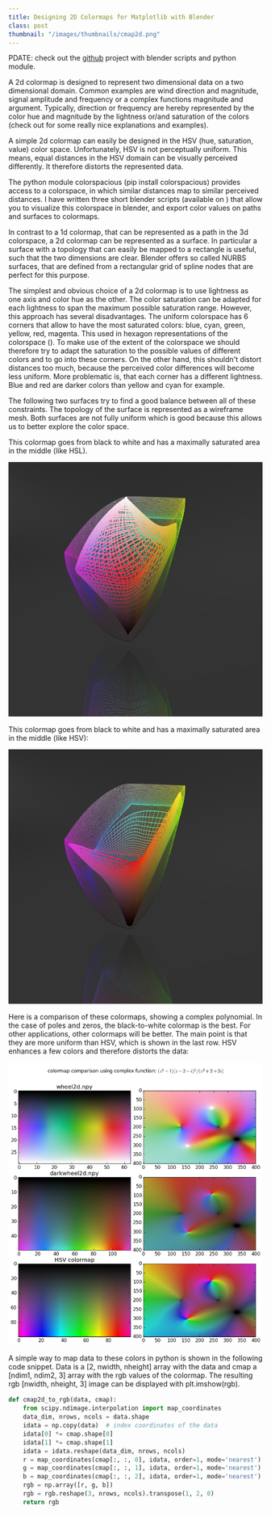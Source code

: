 ```yaml
---
title: Designing 2D Colormaps for Matplotlib with Blender
class: post
thumbnail: "/images/thumbnails/cmap2d.png"
---
```


PDATE: check out the <a href="https://github.com/MMesch/cmap_builder.git">github</a> project with blender scripts and python module.

A 2d colormap is designed to represent two dimensional data on a two dimensional domain.
Common examples are wind direction and magnitude, signal amplitude and frequency or a complex functions magnitude and argument.
Typically, direction or frequency are hereby represented by the color hue and magnitude by the lightness or/and saturation of the colors
(check out <a href="http://peterkovesi.com/projects/colourmaps/ColourmapTheory/index.html"></a> for some really nice explanations and examples).

A simple 2d colormap can easily be designed in the HSV (hue, saturation, value) color space.
Unfortunately, HSV is not perceptually uniform.
This means, equal distances in the HSV domain can be visually perceived differently.
It therefore distorts the represented data.

The python module colorspacious (pip install colorspacious) provides access to a colorspace, in which similar distances map to similar perceived distances.
I have written three short blender scripts (available on <a href="www.github.com/mmesch/cmap_builder"></a>) that allow you to visualize this colorspace in blender, and export color values on paths and surfaces to colormaps.

In contrast to a 1d colormap, that can be represented as a path in the 3d colorspace, a 2d colormap can be represented as a surface.
In particular a surface with a topology that can easily be mapped to a rectangle is useful, such that the two dimensions are clear.
Blender offers so called NURBS surfaces, that are defined from a rectangular grid of spline nodes that are perfect for this purpose.

The simplest and obvious choice of a 2d colormap is to use lightness as one axis and color hue as the other.
The color saturation can be adapted for each lightness to span the maximum possible saturation range.
However, this approach has several disadvantages.
The uniform colorspace has 6 corners that allow to have the most saturated colors: blue, cyan, green, yellow, red, magenta.
This used in hexagon representations of the colorspace (<a href="https://en.wikipedia.org/wiki/HSL_and_HSV"></a>).
To make use of the extent of the colorspace we should therefore try to adapt the saturation to the possible values of different colors and to go into these corners.
On the other hand, this shouldn't distort distances too much, because the perceived color differences will become less uniform.
More problematic is, that each corner has a different lightness.
Blue and red are darker colors than yellow and cyan for example.

The following two surfaces try to find a good balance between all of these constraints.
The topology of the surface is represented as a wireframe mesh.
Both surfaces are not fully uniform which is good because this allows us to better explore the color space.

This colormap goes from black to white and has a maximally saturated area in the middle (like HSL).

<img src="/images/posts/cmap-wheel2d.png"/>

This colormap goes from black to white and has a maximally saturated area in the middle (like HSV):

<img src="/images/posts/cmap-darkwheel2d.png"/>

Here is a comparison of these colormaps, showing a complex polynomial.
In the case of poles and zeros, the black-to-white colormap is the best.
For other applications, other colormaps will be better.
The main point is that they are more uniform than HSV, which is shown in the last row.
HSV enhances a few colors and therefore distorts the data:

<img src="/images/posts/cmap-poles_and_zeros.png"/>

A simple way to map data to these colors in python is shown in the following code snippet.
Data is a [2, nwidth, nheight] array with the data and cmap a [ndim1, ndim2, 3] array with the rgb values of the colormap.
The resulting rgb [nwidth, nheight, 3] image can be displayed with plt.imshow(rgb).

```python
def cmap2d_to_rgb(data, cmap):
    from scipy.ndimage.interpolation import map_coordinates
    data_dim, nrows, ncols = data.shape
    idata = np.copy(data)  # index coordinates of the data
    idata[0] *= cmap.shape[0]
    idata[1] *= cmap.shape[1]
    idata = idata.reshape(data_dim, nrows, ncols)
    r = map_coordinates(cmap[:, :, 0], idata, order=1, mode='nearest')
    g = map_coordinates(cmap[:, :, 1], idata, order=1, mode='nearest')
    b = map_coordinates(cmap[:, :, 2], idata, order=1, mode='nearest')
    rgb = np.array([r, g, b])
    rgb = rgb.reshape(3, nrows, ncols).transpose(1, 2, 0)
    return rgb
```

